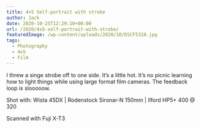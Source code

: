 ```yaml
---
title: 4×5 Self-portrait with strobe
author: Jack
date: 2020-10-25T12:29:10+00:00
url: /2020/4x5-self-portrait-with-strobe/
featuredImage: /wp-content/uploads/2020/10/DSCF5310.jpg
tags:
  - Photography
  - 4x5
  - Film
---
```

<!--kg-card-begin: html-->I threw a singe strobe off to one side. It’s a little hot. It’s no picnic learning how to light things while using large format film cameras. The feedback loop is slooooow.

Shot with: Wista 45DX | Rodenstock Sironar-N 150mm | Ilford HP5+ 400 @ 320

Scanned with Fuji X-T3

<!--kg-card-end: html-->

